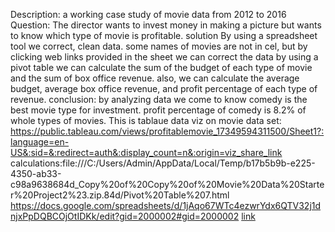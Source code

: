 Description: a working case study of movie data from 2012 to 2016
Question: The director wants to invest money in making a picture but wants to know which type of movie is profitable.
solution  By using a  spreadsheet tool we correct, clean data.
some names of movies are not in cel, but by clicking web links provided in the sheet we can correct the data
by using a pivot table we can calculate the sum of the budget of each type of movie and the sum of box office revenue.
also, we can calculate the average budget, average box office revenue, and profit percentage of each type of revenue.
conclusion: by analyzing data we come to know comedy is the best movie type for investment. profit percentage of comedy is 8.2% of whole types of movies.
This is tablaue data viz on movie data set:
https://public.tableau.com/views/profitablemovie_17349594311500/Sheet1?:language=en-US&:sid=&:redirect=auth&:display_count=n&:origin=viz_share_link
calculations:file:///C:/Users/Admin/AppData/Local/Temp/b17b5b9b-e225-4350-ab33-c98a9638684d_Copy%20of%20Copy%20of%20Movie%20Data%20Starter%20Project2%23.zip.84d/Pivot%20Table%207.html
https://docs.google.com/spreadsheets/d/1jAqo67WTc4ezwrYdx6QTV32j1dnjxPpDQBCOjOtIDKk/edit?gid=2000002#gid=2000002
[link](https://public.tableau.com/views/profitablemovie_17349594311500/Sheet1?:language=en-US&:sid=&:redirect=auth&:display_count=n&:origin=viz_share_link)
